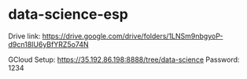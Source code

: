 # data-science-esp

Drive link: https://drive.google.com/drive/folders/1LNSm9nbgyoP-d9cn18IU6yBfYRZ5o74N

GCloud Setup: https://35.192.86.198:8888/tree/data-science
Password: 1234
